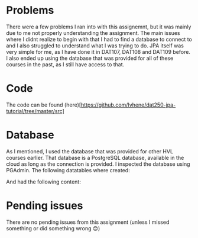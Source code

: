 # Problems
There were a few problems I ran into with this assignemnt, but it was mainly due to me not properly understanding the assignment. The main issues where I didnt realize to begin with that I had to find a database to connect to and I also struggled to understand what I was trying to do. JPA itself was very simple for me, as I have done it in DAT107, DAT108 and DAT109 before. I also ended up using the database that was provided for all of these courses in the past, as I still have access to that. 

# Code
The code can be found (here)[https://github.com/Ivhene/dat250-jpa-tutorial/tree/master/src]

# Database
As I mentioned, I used the database that was provided for other HVL courses earlier. That database is a PostgreSQL database, available in the cloud as long as the connection is provided. I inspected the database using PGAdmin. The following datatables where created:


And had the following content: 

# Pending issues
There are no pending issues from this assignment (unless I missed something or did something wrong 😊)

